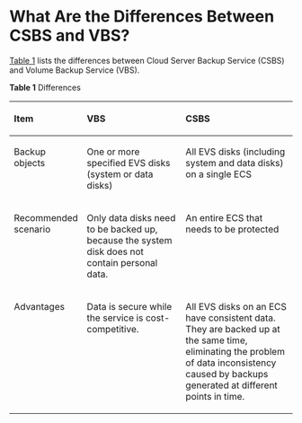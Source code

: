 # What Are the Differences Between CSBS and VBS?<a name="EN-US_TOPIC_0086521573"></a>

[Table 1](#table1253865610215)  lists the differences between Cloud Server Backup Service \(CSBS\) and Volume Backup Service \(VBS\).

**Table  1**  Differences

<a name="table1253865610215"></a>
<table><thead align="left"><tr id="row653825618217"><th class="cellrowborder" valign="top" width="19%" id="mcps1.2.4.1.1"><p id="p5382183615222"><a name="p5382183615222"></a><a name="p5382183615222"></a>Item</p>
</th>
<th class="cellrowborder" valign="top" width="38%" id="mcps1.2.4.1.2"><p id="p2382173692218"><a name="p2382173692218"></a><a name="p2382173692218"></a>VBS</p>
</th>
<th class="cellrowborder" valign="top" width="43%" id="mcps1.2.4.1.3"><p id="p3382123682212"><a name="p3382123682212"></a><a name="p3382123682212"></a>CSBS</p>
</th>
</tr>
</thead>
<tbody><tr id="row2053875602111"><td class="cellrowborder" valign="top" width="19%" headers="mcps1.2.4.1.1 "><p id="p13827368221"><a name="p13827368221"></a><a name="p13827368221"></a>Backup objects</p>
</td>
<td class="cellrowborder" valign="top" width="38%" headers="mcps1.2.4.1.2 "><p id="p173821436152218"><a name="p173821436152218"></a><a name="p173821436152218"></a>One or more specified EVS disks (system or data disks)</p>
</td>
<td class="cellrowborder" valign="top" width="43%" headers="mcps1.2.4.1.3 "><p id="p17382636112219"><a name="p17382636112219"></a><a name="p17382636112219"></a>All EVS disks (including system and data disks) on a single ECS</p>
</td>
</tr>
<tr id="row1453818566215"><td class="cellrowborder" valign="top" width="19%" headers="mcps1.2.4.1.1 "><p id="p438253632215"><a name="p438253632215"></a><a name="p438253632215"></a>Recommended scenario</p>
</td>
<td class="cellrowborder" valign="top" width="38%" headers="mcps1.2.4.1.2 "><p id="p1138263622212"><a name="p1138263622212"></a><a name="p1138263622212"></a>Only data disks need to be backed up, because the system disk does not contain personal data.</p>
</td>
<td class="cellrowborder" valign="top" width="43%" headers="mcps1.2.4.1.3 "><p id="p1038243614228"><a name="p1038243614228"></a><a name="p1038243614228"></a>An entire ECS that needs to be protected</p>
</td>
</tr>
<tr id="row15538056132111"><td class="cellrowborder" valign="top" width="19%" headers="mcps1.2.4.1.1 "><p id="p1382336192211"><a name="p1382336192211"></a><a name="p1382336192211"></a>Advantages</p>
</td>
<td class="cellrowborder" valign="top" width="38%" headers="mcps1.2.4.1.2 "><p id="p19382113692216"><a name="p19382113692216"></a><a name="p19382113692216"></a>Data is secure while the service is cost-competitive.</p>
</td>
<td class="cellrowborder" valign="top" width="43%" headers="mcps1.2.4.1.3 "><p id="p1438217364227"><a name="p1438217364227"></a><a name="p1438217364227"></a>All EVS disks on an ECS have consistent data. They are backed up at the same time, eliminating the problem of data inconsistency caused by backups generated at different points in time.</p>
</td>
</tr>
</tbody>
</table>

